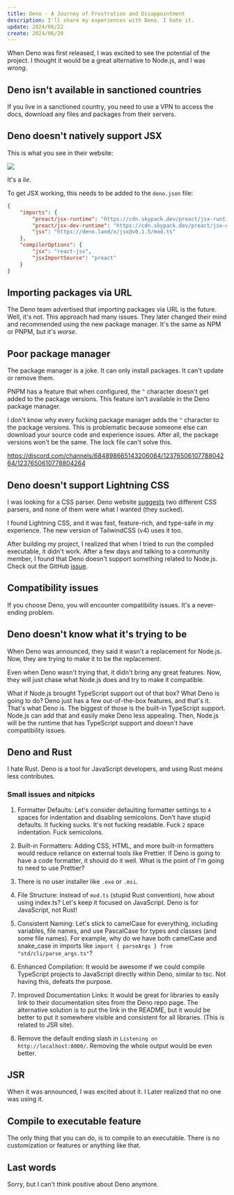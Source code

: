 ```yaml
---
title: Deno - A Journey of Frustration and Disappointment
description: I'll share my experiences with Deno. I hate it.
update: 2024/06/22
create: 2024/06/20
---
```


When Deno was first released, I was excited to see the potential of the project. I thought it would be a great alternative to Node.js, and I was _wrong_.

## Deno isn't available in sanctioned countries

If you live in a sanctioned country, you need to use a VPN to access the docs, download any files and packages from their servers.

## Deno doesn't natively support JSX

This is what you see in their website:

![](/blog/fuck-deno/jsx-native-support.png)

It's a _lie_.

To get JSX working, this needs to be added to the `deno.json` file:

```json
{
    "imports": {
        "preact/jsx-runtime": "https://cdn.skypack.dev/preact/jsx-runtime?dts",
        "preact/jsx-dev-runtime": "https://cdn.skypack.dev/preact/jsx-dev-runtime?dts",
        "jsx": "https://deno.land/x/jsx@v0.1.5/mod.ts"
    },
    "compilerOptions": {
        "jsx": "react-jsx",
        "jsxImportSource": "preact"
    }
}
```

## Importing packages via URL

The Deno team advertised that importing packages via URL is the future. Well, it's not. This approach had many issues. They later changed their mind and recommended using the new package manager. It's the same as NPM or PNPM, but it's _worse_.

## Poor package manager

The package manager is a joke. It can only install packages. It can't update or remove them.

PNPM has a feature that when configured, the `^` character doesn't get added to the package versions. This feature isn't available in the Deno package manager.

I don't know why every fucking package manager adds the `^` character to the package versions. This is problematic because someone else can download your source code and experience issues. After all, the package versions won't be the same. The lock file can't solve this.

https://discord.com/channels/684898665143206084/1237650610778804264/1237650610778804264

## Deno doesn't support Lightning CSS

I was looking for a CSS parser. Deno website [suggests](https://docs.deno.com/runtime/manual/advanced/jsx_dom/css) two different CSS parsers, and none of them were what I wanted (they sucked).

I found Lightning CSS, and it was fast, feature-rich, and type-safe in my experience. The new version of TailwindCSS (v4) uses it too.

After building my project, I realized that when I tried to run the compiled executable, it didn't work. After a few days and talking to a community member, I found that Deno doesn't support something related to Node.js. Check out the GitHub [issue](https://github.com/denoland/deno/issues/23266).

## Compatibility issues

If you choose Deno, you will encounter compatibility issues. It's a never-ending problem.

## Deno doesn't know what it's trying to be

When Deno was announced, they said it wasn't a replacement for Node.js. Now, they are trying to make it to be the replacement.

Even when Deno wasn't trying that, it didn't bring any great features. Now, they will just chase what Node.js does and try to make it compatible.

What if Node.js brought TypeScript support out of that box? What Deno is going to do? Deno just has a few out-of-the-box features, and that's it. That's what Deno is. The biggest of those is the built-in TypeScript support. Node.js can add that and easily make Deno less appealing. Then, Node.js will be the runtime that has TypeScript support and doesn't have compatibility issues.

## Deno and Rust

I hate Rust. Deno is a tool for JavaScript developers, and using Rust means less contributes.

### Small issues and nitpicks

1. Formatter Defaults: Let's consider defaulting formatter settings to `4` spaces for indentation and disabling semicolons. Don't have stupid defaults. It fucking sucks. It's not fucking readable. Fuck `2` space indentation. Fuck semicolons.

2. Built-in Formatters: Adding CSS, HTML, and more built-in formatters would reduce reliance on external tools like Prettier. If Deno is going to have a code formatter, it should do it well. What is the point of I'm going to need to use Prettier?

3. There is no user installer like `.exe` or `.msi`.

4. File Structure: Instead of `mod.ts` (stupid Rust convention), how about using index.ts? Let's keep it focused on JavaScript. Deno is for JavaScript, not Rust!

5. Consistent Naming: Let's stick to camelCase for everything, including variables, file names, and use PascalCase for types and classes (and some file names). For example, why do we have both camelCase and snake_case in imports like `import { parseArgs } from "std/cli/parse_args.ts"`?

6. Enhanced Compilation: It would be awesome if we could compile TypeScript projects to JavaScript directly within Deno, similar to tsc. Not having this, defeats the purpose.

7. Improved Documentation Links: It would be great for libraries to easily link to their documentation sites from the Deno repo page. The alternative solution is to put the link in the README, but it would be better to put it somewhere visible and consistent for all libraries. (This is related to JSR site).

8. Remove the default ending slash in `Listening on http://localhost:8000/`. Removing the whole output would be even better.

## JSR

When it was announced, I was excited about it. I Later realized that no one was using it.

## Compile to executable feature

The only thing that you can do, is to compile to an executable. There is no customization or features or anything like that.

## Last words

Sorry, but I can't think positive about Deno anymore.
